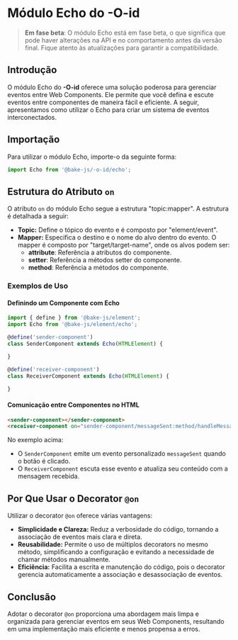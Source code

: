 # Módulo Echo do **-O-id**

> **Em fase beta**: O módulo Echo está em fase beta, o que significa que pode haver alterações na API e no comportamento antes da versão final. Fique atento às atualizações para garantir a compatibilidade.

## Introdução

O módulo Echo do **-O-id** oferece uma solução poderosa para gerenciar eventos entre Web Components. Ele permite que você defina e escute eventos entre componentes de maneira fácil e eficiente. A seguir, apresentamos como utilizar o Echo para criar um sistema de eventos interconectados.

## Importação

Para utilizar o módulo Echo, importe-o da seguinte forma:

```javascript
import Echo from '@bake-js/-o-id/echo';
```

## Estrutura do Atributo `on`

O atributo `on` do módulo Echo segue a estrutura "topic:mapper". A estrutura é detalhada a seguir:

- **Topic:** Define o tópico do evento e é composto por "element/event".
- **Mapper:** Especifica o destino e o nome do alvo dentro do evento. O mapper é composto por "target/target-name", onde os alvos podem ser:
  - **attribute**: Referência a atributos do componente.
  - **setter**: Referência a métodos setter do componente.
  - **method**: Referência a métodos do componente.

### Exemplos de Uso

#### Definindo um Componente com Echo

```javascript
import { define } from '@bake-js/element';
import Echo from '@bake-js/element/echo';

@define('sender-component')
class SenderComponent extends Echo(HTMLElement) {

}

@define('receiver-component')
class ReceiverComponent extends Echo(HTMLElement) {

}
```

#### Comunicação entre Componentes no HTML

```html
<sender-component></sender-component>
<receiver-component on="sender-component/messageSent:method/handleMessage"></receiver-component>
```

No exemplo acima:
- O `SenderComponent` emite um evento personalizado `messageSent` quando o botão é clicado.
- O `ReceiverComponent` escuta esse evento e atualiza seu conteúdo com a mensagem recebida.

## Por Que Usar o Decorator `@on`

Utilizar o decorator `@on` oferece várias vantagens:

- **Simplicidade e Clareza:** Reduz a verbosidade do código, tornando a associação de eventos mais clara e direta.
- **Reusabilidade:** Permite o uso de múltiplos decorators no mesmo método, simplificando a configuração e evitando a necessidade de chamar métodos manualmente.
- **Eficiência:** Facilita a escrita e manutenção do código, pois o decorator gerencia automaticamente a associação e desassociação de eventos.

## Conclusão

Adotar o decorator `@on` proporciona uma abordagem mais limpa e organizada para gerenciar eventos em seus Web Components, resultando em uma implementação mais eficiente e menos propensa a erros.
